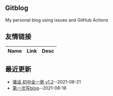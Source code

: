## Gitblog
My personal blog using issues and GitHub Actions
## 友情链接
| Name | Link | Desc | 
 | ---- | ---- | ---- |
## 最近更新
- [骚话 初中全一册 v1.2](https://github.com/SunJunge08/sjg-blog/issues/3)--2021-08-21
- [第一次写blog](https://github.com/SunJunge08/sjg-blog/issues/2)--2021-08-18
